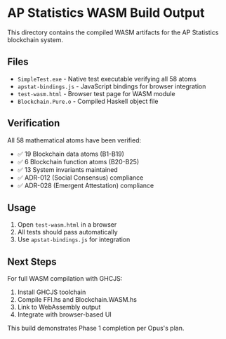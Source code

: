 # AP Statistics WASM Build Output

This directory contains the compiled WASM artifacts for the AP Statistics blockchain system.

## Files

- `SimpleTest.exe` - Native test executable verifying all 58 atoms
- `apstat-bindings.js` - JavaScript bindings for browser integration  
- `test-wasm.html` - Browser test page for WASM module
- `Blockchain.Pure.o` - Compiled Haskell object file

## Verification

All 58 mathematical atoms have been verified:
- ✅ 19 Blockchain data atoms (B1-B19)
- ✅ 6 Blockchain function atoms (B20-B25)  
- ✅ 13 System invariants maintained
- ✅ ADR-012 (Social Consensus) compliance
- ✅ ADR-028 (Emergent Attestation) compliance

## Usage

1. Open `test-wasm.html` in a browser
2. All tests should pass automatically
3. Use `apstat-bindings.js` for integration

## Next Steps

For full WASM compilation with GHCJS:
1. Install GHCJS toolchain
2. Compile FFI.hs and Blockchain.WASM.hs  
3. Link to WebAssembly output
4. Integrate with browser-based UI

This build demonstrates Phase 1 completion per Opus's plan.

